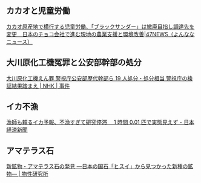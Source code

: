 ## カカオと児童労働

[カカオ原産地で横行する児童労働、「ブラックサンダー」は撤廃目指し調達先を変更　日本のチョコ会社で進む現地の農業支援と環境改善|47NEWS（よんななニュース）](https://www.47news.jp/10080446.html)

## 大川原化工機冤罪と公安部幹部の処分

[大川原化工機えん罪 警視庁公安部歴代幹部ら 19 人処分・処分相当 警視庁の検証結果踏まえ | NHK | 事件](https://www3.nhk.or.jp/news/html/20250807/k10014887141000.html)

## イカ不漁

[漁師も頼るイカ予報、不漁すぎて研究停滞　 1 時間 0.01 匹で実態見えず - 日本経済新聞](https://www.nikkei.com/article/DGXZQOUB045BM0U5A800C2000000/)

## アマテラス石

[新鉱物・アマテラス石の発見 ―日本の国石「ヒスイ」から見つかった新種の鉱物― | 物性研究所](https://www.issp.u-tokyo.ac.jp/maincontents/news2.html?pid=27825)
